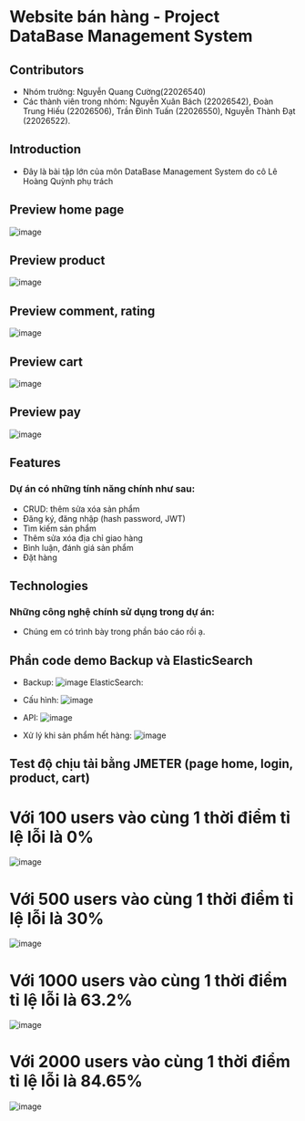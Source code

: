 # Website bán hàng - Project DataBase Management System
## Contributors
- Nhóm trưởng: Nguyễn Quang Cường(22026540)
- Các thành viên trong nhóm: Nguyễn Xuân Bách (22026542), Đoàn Trung Hiếu (22026506), Trần Đình Tuấn (22026550), Nguyễn Thành Đạt (22026522).

## Introduction
- Đây là bài tập lớn của môn DataBase Management System do cô Lê Hoàng Quỳnh phụ trách

## Preview home page
![image](https://github.com/cuonggold2408/shopee-dbms/assets/124696095/e78f64aa-ba59-4357-a54f-0bba55c4fd7e)


## Preview product
![image](https://github.com/cuonggold2408/shopee-dbms/assets/124696095/432b0e45-5fa5-411e-8ead-149b963ae713)

## Preview comment, rating 
![image](https://github.com/cuonggold2408/shopee-dbms/assets/124696095/07239650-b3ba-4226-bae4-32819ff3557d)

## Preview cart
![image](https://github.com/cuonggold2408/shopee-dbms/assets/124696095/a5f66cd3-0e8e-4b36-b947-610559028426)

## Preview pay
![image](https://github.com/cuonggold2408/shopee-dbms/assets/124696095/c37ae102-a0cd-4566-a8d4-af55b7f5a8ea)




## Features
### Dự án có những tính năng chính như sau:
- CRUD: thêm sửa xóa sản phẩm
- Đăng ký, đăng nhập (hash password, JWT)
- Tìm kiếm sản phẩm
- Thêm sửa xóa địa chỉ giao hàng
- Bình luận, đánh giá sản phẩm
- Đặt hàng

## Technologies
### Những công nghệ chính sử dụng trong dự án: 
- Chúng em có trình bày trong phần báo cáo rồi ạ.

## Phần code demo Backup và ElasticSearch
- Backup:
 ![image](https://github.com/cuonggold2408/shopee-dbms/assets/124696095/fa407751-3da8-48f2-b86e-9b120fba6acf)
ElasticSearch:
- Cấu hình: ![image](https://github.com/cuonggold2408/shopee-dbms/assets/124696095/6b631c99-c734-4395-bba0-9fe4981f900e)
- API: ![image](https://github.com/cuonggold2408/shopee-dbms/assets/124696095/a7bd13d2-c957-4e4b-9b7e-deeae4a12cb9)

- Xử lý khi sản phẩm hết hàng:
  ![image](https://github.com/cuonggold2408/shopee-dbms/assets/124696095/a3fc2e59-2725-44a5-bc6c-51276c0d355a)

## Test độ chịu tải bằng JMETER (page home, login, product, cart)
# Với 100 users vào cùng 1 thời điểm tỉ lệ lỗi là 0%
![image](https://github.com/cuonggold2408/shopee-dbms/assets/124696095/933ebd8c-6b2d-4796-b5fc-3165be1352e6)

# Với 500 users vào cùng 1 thời điểm tỉ lệ lỗi là 30% 
![image](https://github.com/cuonggold2408/shopee-dbms/assets/124696095/2e329f9b-cde9-4e23-b1bd-9bc8f7da9a45)

# Với 1000 users vào cùng 1 thời điểm tỉ lệ lỗi là 63.2% 
![image](https://github.com/cuonggold2408/shopee-dbms/assets/124696095/8cb9a802-7014-42d0-a713-bfcc3b9983dd)

# Với 2000 users vào cùng 1 thời điểm tỉ lệ lỗi là 84.65% 
![image](https://github.com/cuonggold2408/shopee-dbms/assets/124696095/eda5480a-e630-4471-bfb3-dade9344426b)




  

